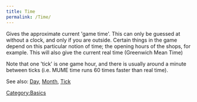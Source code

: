 ```yaml
---
title: Time
permalink: /Time/
---
```


Gives the approximate current 'game time'. This can only be guessed at
without a clock, and only if you are outside. Certain things in the game
depend on this particular notion of time; the opening hours of the
shops, for example. This will also give the current real time (Greenwich
Mean Time)

Note that one 'tick' is one game hour, and there is usually around a
minute between ticks (i.e. MUME time runs 60 times faster than real
time).

See also: [Day](Day "wikilink"), [Month](Month "wikilink"),
[Tick](Tick "wikilink")

[Category:Basics](Category:Basics "wikilink")